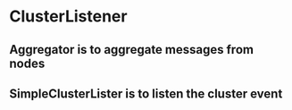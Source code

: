 # ClusterListener 

## Aggregator is to aggregate messages from nodes


## SimpleClusterLister is to listen the cluster event